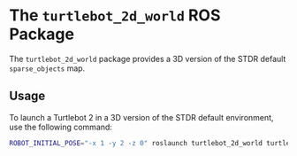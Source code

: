 # The `turtlebot_2d_world` ROS Package

The `turtlebot_2d_world` package provides a 3D version of the STDR default `sparse_objects` map.

## Usage

To launch a Turtlebot 2 in a 3D version of the STDR default environment, use the following command:

``` bash
ROBOT_INITIAL_POSE="-x 1 -y 2 -z 0" roslaunch turtlebot_2d_world turtlebot_stdr_gazebo.launch
```

